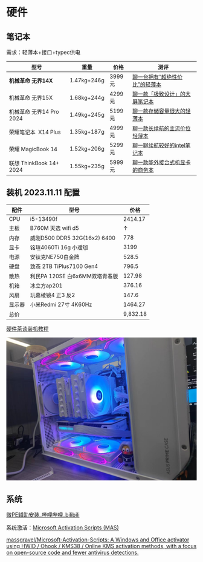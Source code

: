 # 硬件

## 笔记本

需求：轻薄本+接口+typec供电

| 型号                    | 重量          | 价格    | 测评                                                                                                                                                                                                                                         |
| --------------------- | ----------- | ----- | ------------------------------------------------------------------------------------------------------------------------------------------------------------------------------------------------------------------------------------------ |
| **机械革命 无界14X**        | 1.47kg+246g | 3999元 | [聊一台拥有“超绝性价比”的轻薄本](https://mp.weixin.qq.com/s?__biz=MzIxMTAyNjk0OA==&mid=2654662191&idx=1&sn=39c2ce7a58d43a5e678feb59778a291e&chksm=8c95db44bbe25252a5bd5aa766613accf5eb10a90b5ad6a1e0cf5825050f5e795f9d66034abd&scene=21#wechat_redirect) |
| 机械革命 无界15X            | 1.68kg+244g | 4299元 | [聊一款「极致设计」的大屏笔记本](https://mp.weixin.qq.com/s?__biz=MzIxMTAyNjk0OA==&mid=2654664745&idx=1&sn=2df93abb4dec9c51f993434dfe0a8912&chksm=8c95cd42bbe244548b8b409afcb20c3cb41948797a6fd63fad8d7baac66ca891e846d036e669&scene=21#wechat_redirect)  |
| 机械革命 无界14 Pro 2024    | 1.49kg+245g | 5199元 | [聊一款存储容量很大的轻薄本](https://mp.weixin.qq.com/s?__biz=MzIxMTAyNjk0OA==&mid=2654657901&idx=1&sn=d0de0d4e716aa9f5646212cdea080d56&chksm=8c95e806bbe26110b0fbf9b0b7a97b44464c023aa7a2029885257e656b670d12c3269763df7d&scene=21#wechat_redirect)    |
| 荣耀笔记本  X14 Plus       | 1.35kg+187g | 4999元 | [聊一款长续航的主流价位轻薄本](https://mp.weixin.qq.com/s?__biz=MzIxMTAyNjk0OA==&mid=2654661127&idx=1&sn=e80a5a9062c559558034a6f9ea68941c&chksm=8c95df6cbbe2567a74769e75fb5c0786b1caf6ffa42c8ebddebb34c37b0f049e7b1e678a9935&scene=21#wechat_redirect)   |
| 荣耀 MagicBook 14       | 1.52kg+206g | 5299元 | [聊一聊续航较好的intel笔记本](https://mp.weixin.qq.com/s?__biz=MzIxMTAyNjk0OA==&mid=2654650694&idx=1&sn=6ff3b9d2408395b8fc06c7eeb97e217e&chksm=8c95f42dbbe27d3b07742a018a23d6abdd389b2e7d604543ed0df2eb5692d4244d3391cf3e1e&scene=21#wechat_redirect) |
| 联想 ThinkBook 14+ 2024 | 1.55kg+235g | 5999元 | [聊一款能外接台式机显卡的商务本](https://mp.weixin.qq.com/s?__biz=MzIxMTAyNjk0OA==&mid=2654658066&idx=1&sn=214323920ad550dbe267d1c731358a95&chksm=8c95eb79bbe2626ffa36a2559cc7cc23b50141adc644121f02f6ce3ffb586839e1c9d1d78ea9&scene=21#wechat_redirect)  |

## 装机 2023.11.11 配置

| 配件  | 型号                         | 价格       |
| --- | -------------------------- | -------- |
| CPU | i5-13490f                  | 2414.17  |
| 主板  | B760M 天选 wifi d5           | ↑        |
| 内存  | 威刚D500 DDR5 32G(16x2) 6400 | 778      |
| 显卡  | 铭瑄4060Ti 16g 小瑷珈           | 3199     |
| 电源  | 安钛克NE750白金牌                | 528.5    |
| 硬盘  | 致态 2TB TiPlus7100 Gen4     | 796.5    |
| 散热  | 利民PA 120SE 白6x6MM双塔青春版     | 127.98   |
| 机箱  | 冰立方ap201                   | 376.16   |
| 风扇  | 玩嘉棱镜4 正3 反2                | 147.6    |
| 显示器 | 小米Redmi 27寸 4K60Hz         | 1464.27  |
| 总价  |                            | 9,832.18 |

[硬件茶谈装机教程](https://www.bilibili.com/video/BV1BG4y137mG)

![349255d6b6dc1979c044b895916608c.jpg|333](https://raw.githubusercontent.com/qiyun71/Blog_images/main/pictures/349255d6b6dc1979c044b895916608c.jpg)

## 系统

[微PE辅助安装_哔哩哔哩_bilibili](https://www.bilibili.com/video/BV1DJ411D79y?p=2&vd_source=1dba7493016a36a32b27a14ed2891088)

系统激活：[Microsoft Activation Scripts (MAS)](https://massgrave.dev/)

[massgravel/Microsoft-Activation-Scripts: A Windows and Office activator using HWID / Ohook / KMS38 / Online KMS activation methods, with a focus on open-source code and fewer antivirus detections.](https://github.com/massgravel/Microsoft-Activation-Scripts)
